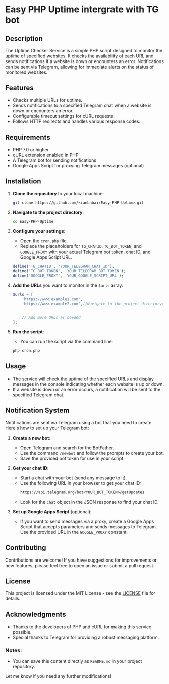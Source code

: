 # Easy PHP Uptime intergrate with TG bot

## Description

The Uptime Checker Service is a simple PHP script designed to monitor the uptime of specified websites. It checks the availability of each URL and sends notifications if a website is down or encounters an error. Notifications can be sent via Telegram, allowing for immediate alerts on the status of monitored websites.

## Features

- Checks multiple URLs for uptime.
- Sends notifications to a specified Telegram chat when a website is down or encounters an error.
- Configurable timeout settings for cURL requests.
- Follows HTTP redirects and handles various response codes.

## Requirements

- PHP 7.0 or higher
- cURL extension enabled in PHP
- A Telegram bot for sending notifications
- Google Apps Script for proxying Telegram messages (optional)

## Installation

1. **Clone the repository** to your local machine:
   ```bash
   git clone https://github.com/kianbabai/Easy-PHP-Uptime.git
   ```

2. **Navigate to the project directory**:
   ```bash
   cd Easy-PHP-Uptime
   ```

3. **Configure your settings**:
   - Open the `cron.php` file.
   - Replace the placeholders for `TG_CHATID`, `TG_BOT_TOKEN`, and `GOOGLE_PROXY` with your actual Telegram bot token, chat ID, and Google Apps Script URL.

   ```php
   define('TG_CHATID', 'YOUR_TELEGRAM_CHAT_ID');
   define('TG_BOT_TOKEN', 'YOUR_TELEGRAM_BOT_TOKEN');
   define('GOOGLE_PROXY', 'YOUR_GOOGLE_SCRIPT_URL');
   ```

4. **Add the URLs** you want to monitor in the `$urls` array:
   ```php
   $urls = [
       'https://www.example1.com',
       'https://www.example2.com',//Navigate to the project directory:


       // Add more URLs as needed
   ];
   ```

5. **Run the script**:
   - You can run the script via the command line:
   ```bash
   php cron.php
   ```

## Usage

- The service will check the uptime of the specified URLs and display messages in the console indicating whether each website is up or down.
- If a website is down or an error occurs, a notification will be sent to the specified Telegram chat.

## Notification System

Notifications are sent via Telegram using a bot that you need to create. Here's how to set up your Telegram bot:

1. **Create a new bot**:
   - Open Telegram and search for the BotFather.
   - Use the command `/newbot` and follow the prompts to create your bot.
   - Save the provided bot token for use in your script.

2. **Get your chat ID**:
   - Start a chat with your bot (send any message to it).
   - Use the following URL in your browser to get your chat ID:
     ```
     https://api.telegram.org/bot<YOUR_BOT_TOKEN>/getUpdates
     ```
   - Look for the `chat` object in the JSON response to find your chat ID.

3. **Set up Google Apps Script** (optional):
   - If you want to send messages via a proxy, create a Google Apps Script that accepts parameters and sends messages to Telegram. Use the provided URL in the `GOOGLE_PROXY` constant.

## Contributing

Contributions are welcome! If you have suggestions for improvements or new features, please feel free to open an issue or submit a pull request.

## License

This project is licensed under the MIT License - see the [LICENSE](LICENSE) file for details.

## Acknowledgments

- Thanks to the developers of PHP and cURL for making this service possible.
- Special thanks to Telegram for providing a robust messaging platform.


### Notes:
- You can save this content directly as `README.md` in your project repository. 

Let me know if you need any further modifications!
